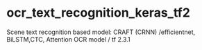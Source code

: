 # ocr_text_recognition_keras_tf2
Scene text recognition based model: CRAFT (CRNN) /efficientnet, BiLSTM,CTC, Attention OCR model / tf 2.3.1

